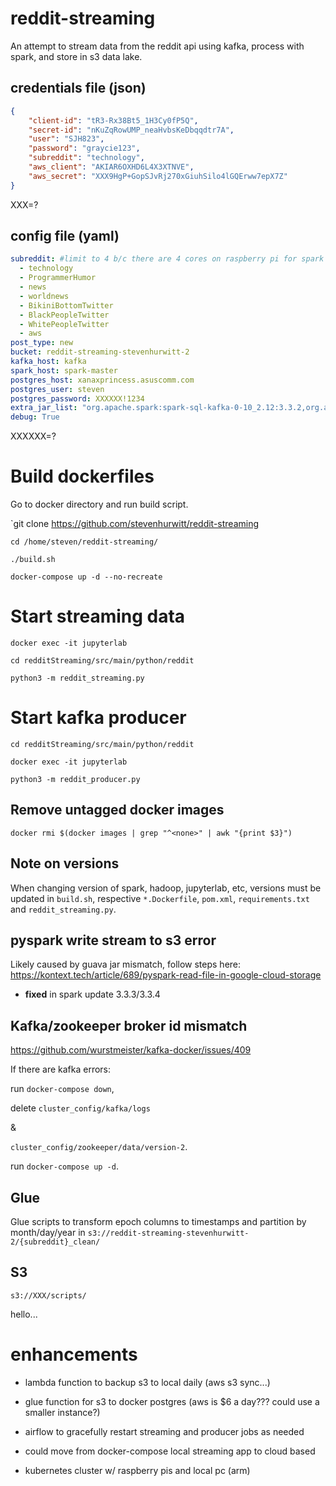 # reddit-streaming
An attempt to stream data from the reddit api using kafka, process with spark, and store in s3 data lake.

## credentials file (json)

```json
{        
    "client-id": "tR3-Rx38Bt5_1H3Cy0fP5Q",          
    "secret-id": "nKuZqRowUMP_neaHvbsKeDbqqdtr7A",          
    "user": "SJH823",          
    "password": "graycie123",          
    "subreddit": "technology",          
    "aws_client": "AKIAR6OXHD6L4X3XTNVE",          
    "aws_secret": "XXX9HgP+GopSJvRj270xGiuhSilo4lGQErww7epX7Z"
}
```

XXX=?

## config file (yaml)

```yaml
subreddit: #limit to 4 b/c there are 4 cores on raspberry pi for spark to share
  - technology
  - ProgrammerHumor
  - news
  - worldnews
  - BikiniBottomTwitter
  - BlackPeopleTwitter
  - WhitePeopleTwitter
  - aws
post_type: new
bucket: reddit-streaming-stevenhurwitt-2
kafka_host: kafka
spark_host: spark-master
postgres_host: xanaxprincess.asuscomm.com
postgres_user: steven
postgres_password: XXXXXX!1234
extra_jar_list: "org.apache.spark:spark-sql-kafka-0-10_2.12:3.3.2,org.apache.hadoop:hadoop-common:3.3.4,org.apache.hadoop:hadoop-aws:3.3.4,org.apache.hadoop:hadoop-client:3.3.4,io.delta:delta-core_2.12:2.2.0,org.postgresql:postgresql:42.5.0"
debug: True
```

XXXXXX=?

# Build dockerfiles

Go to docker directory and run build script.

`git clone https://github.com/stevenhurwitt/reddit-streaming

`cd /home/steven/reddit-streaming/`

`./build.sh`

`docker-compose up -d --no-recreate`

# Start streaming data

`docker exec -it jupyterlab`

`cd redditStreaming/src/main/python/reddit`

`python3 -m reddit_streaming.py`

# Start kafka producer

`cd redditStreaming/src/main/python/reddit`

`docker exec -it jupyterlab`

`python3 -m reddit_producer.py`

## Remove untagged docker images

`docker rmi $(docker images | grep "^<none>" | awk "{print $3}")`

## Note on versions

When changing version of spark, hadoop, jupyterlab, etc, versions must be updated in `build.sh`, respective `*.Dockerfile`, `pom.xml`, `requirements.txt` and `reddit_streaming.py`.

## pyspark write stream to s3 error

Likely caused by guava jar mismatch, follow steps here: https://kontext.tech/article/689/pyspark-read-file-in-google-cloud-storage

- **fixed** in spark update 3.3.3/3.3.4

## Kafka/zookeeper broker id mismatch

https://github.com/wurstmeister/kafka-docker/issues/409

If there are kafka errors: 

run `docker-compose down`, 

delete `cluster_config/kafka/logs` 

&

 `cluster_config/zookeeper/data/version-2`.

run `docker-compose up -d`.


## Glue

Glue scripts to transform epoch columns to timestamps and partition by month/day/year in `s3://reddit-streaming-stevenhurwitt-2/{subreddit}_clean/`

## S3

`s3://XXX/scripts/`

hello...

# enhancements

- lambda function to backup s3 to local daily (aws s3 sync...)

- glue function for s3 to docker postgres (aws is $6 a day??? could use a smaller instance?)

- airflow to gracefully restart streaming and producer jobs as needed

- could move from docker-compose local streaming app to cloud based

- kubernetes cluster w/ raspberry pis and local pc (arm)